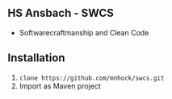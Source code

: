 ## HS Ansbach - SWCS

- Softwarecraftmanship and Clean Code

## Installation

1. `clone https://github.com/mnhock/swcs.git`
2. Import as Maven project
